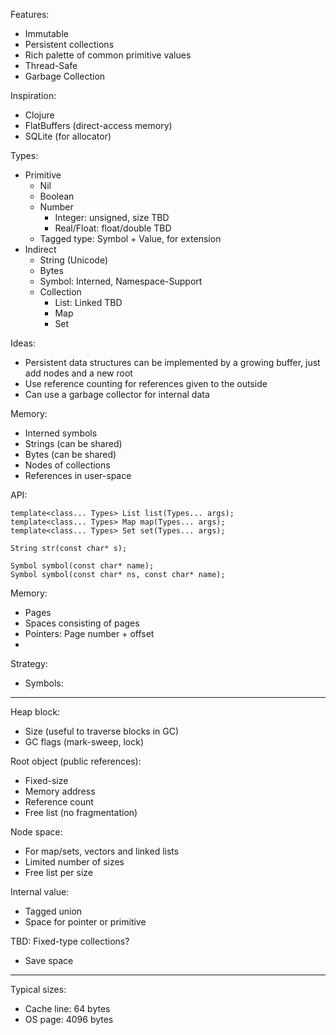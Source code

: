 Features:

- Immutable
- Persistent collections
- Rich palette of common primitive values
- Thread-Safe
- Garbage Collection

Inspiration:

- Clojure
- FlatBuffers (direct-access memory)
- SQLite (for allocator)

Types:

- Primitive
  - Nil
  - Boolean
  - Number
    - Integer: unsigned, size TBD
    - Real/Float: float/double TBD
  - Tagged type: Symbol + Value, for extension
- Indirect
  - String (Unicode)
  - Bytes
  - Symbol: Interned, Namespace-Support
  - Collection
    - List: Linked TBD
    - Map
    - Set

Ideas:

- Persistent data structures can be implemented by a growing buffer,
  just add nodes and a new root
- Use reference counting for references given to the outside
- Can use a garbage collector for internal data

Memory:

- Interned symbols
- Strings (can be shared)
- Bytes (can be shared)
- Nodes of collections
- References in user-space

API:

```
template<class... Types> List list(Types... args);
template<class... Types> Map map(Types... args);
template<class... Types> Set set(Types... args);

String str(const char* s);

Symbol symbol(const char* name);
Symbol symbol(const char* ns, const char* name);
```

Memory:

- Pages
- Spaces consisting of pages
- Pointers: Page number + offset
- 


Strategy:

- Symbols: 

-------------------------------------------------------------------------------

Heap block:
- Size (useful to traverse blocks in GC)
- GC flags (mark-sweep, lock)

Root object (public references):
- Fixed-size
- Memory address
- Reference count
- Free list (no fragmentation)

Node space:
- For map/sets, vectors and linked lists
- Limited number of sizes
- Free list per size

Internal value:
- Tagged union
- Space for pointer or primitive

TBD: Fixed-type collections?
- Save space

-------------------------------------------------------------------------------

Typical sizes:

- Cache line: 64 bytes
- OS page: 4096 bytes


